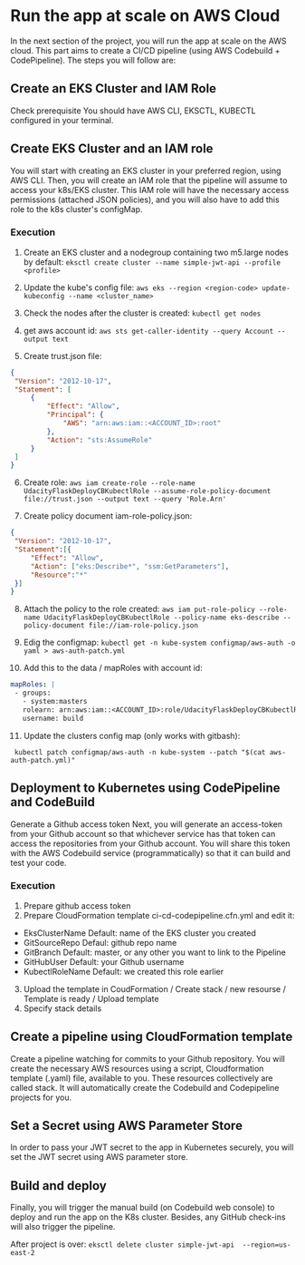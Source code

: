 # Run the app at scale on AWS Cloud
In the next section of the project, you will run the app at scale on the AWS cloud. This part aims to create a CI/CD pipeline (using AWS Codebuild + CodePipeline). The steps you will follow are:

## Create an EKS Cluster and IAM Role
Check prerequisite
You should have AWS CLI, EKSCTL, KUBECTL configured in your terminal.

## Create EKS Cluster and an IAM role
You will start with creating an EKS cluster in your preferred region, using AWS CLI. Then, you will create an IAM role that the pipeline will assume to access your k8s/EKS cluster. This IAM role will have the necessary access permissions (attached JSON policies), and you will also have to add this role to the k8s cluster's configMap.

### Execution
1. Create an EKS cluster and a nodegroup containing two m5.large nodes by default:
`eksctl create cluster --name simple-jwt-api --profile <profile>`

2. Update the kube's config file:
`aws eks --region <region-code> update-kubeconfig --name <cluster_name>`

3. Check the nodes after the cluster is created:
`kubectl get nodes`

4. get aws account id:
`aws sts get-caller-identity --query Account --output text`

5. Create trust.json file:
```json
{
 "Version": "2012-10-17",
 "Statement": [
     {
         "Effect": "Allow",
         "Principal": {
             "AWS": "arn:aws:iam::<ACCOUNT_ID>:root"
         },
         "Action": "sts:AssumeRole"
     }
 ]
}
```

6. Create role:
`aws iam create-role --role-name UdacityFlaskDeployCBKubectlRole --assume-role-policy-document file://trust.json --output text --query 'Role.Arn'`

7. Create policy document iam-role-policy.json:
```json
{
 "Version": "2012-10-17",
 "Statement":[{
     "Effect": "Allow",
     "Action": ["eks:Describe*", "ssm:GetParameters"],
     "Resource":"*"
 }]
}
```

8. Attach the policy to the role created:
`aws iam put-role-policy --role-name UdacityFlaskDeployCBKubectlRole --policy-name eks-describe --policy-document file://iam-role-policy.json`

9. Edig the configmap:
`kubectl get -n kube-system configmap/aws-auth -o yaml > aws-auth-patch.yml`
10. Add this to the data / mapRoles with account id:
```yaml
mapRoles: |
 - groups:
   - system:masters
   rolearn: arn:aws:iam::<ACCOUNT_ID>:role/UdacityFlaskDeployCBKubectlRole
   username: build      
```
11. Update the clusters config map (only works with gitbash):
```shell
 kubectl patch configmap/aws-auth -n kube-system --patch "$(cat aws-auth-patch.yml)"
```


## Deployment to Kubernetes using CodePipeline and CodeBuild
Generate a Github access token
Next, you will generate an access-token from your Github account so that whichever service has that token can access the repositories from your Github account. You will share this token with the AWS Codebuild service (programmatically) so that it can build and test your code.

### Execution
1. Prepare github access token
2. Prepare CloudFormation template ci-cd-codepipeline.cfn.yml and edit it:
- EksClusterName	Default:    name of the EKS cluster you created
- GitSourceRepo	Defaul:         github repo name
- GitBranch	Default:	        master, or any other you want to link to the Pipeline
- GitHubUser	Default:        your Github username
- KubectlRoleName	Default:    we created this role earlier
3. Upload the template in CoudFormation / Create stack / new resourse / Template is ready / Upload template
4. Specify stack details

## Create a pipeline using CloudFormation template
Create a pipeline watching for commits to your Github repository. You will create the necessary AWS resources using a script, Cloudformation template (.yaml) file, available to you. These resources collectively are called stack. It will automatically create the Codebuild and Codepipeline projects for you.

## Set a Secret using AWS Parameter Store
In order to pass your JWT secret to the app in Kubernetes securely, you will set the JWT secret using AWS parameter store.

## Build and deploy
Finally, you will trigger the manual build (on Codebuild web console) to deploy and run the app on the K8s cluster. Besides, any GitHub check-ins will also trigger the pipeline.




After project is over:
`eksctl delete cluster simple-jwt-api  --region=us-east-2`
